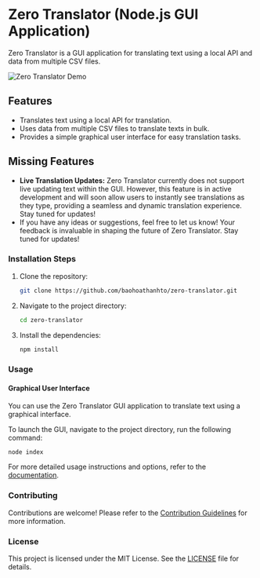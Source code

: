 # Zero Translator (Node.js GUI Application)

Zero Translator is a GUI application for translating text using a local API and data from multiple CSV files.

![Zero Translator Demo](demo.gif)

## Features

- Translates text using a local API for translation.
- Uses data from multiple CSV files to translate texts in bulk.
- Provides a simple graphical user interface for easy translation tasks.

## Missing Features

- **Live Translation Updates:** Zero Translator currently does not support live updating text within the GUI. However, this feature is in active development and will soon allow users to instantly see translations as they type, providing a seamless and dynamic translation experience. Stay tuned for updates!
- If you have any ideas or suggestions, feel free to let us know! Your feedback is invaluable in shaping the future of Zero Translator. Stay tuned for updates!

### Installation Steps

1. Clone the repository:

   ```sh
   git clone https://github.com/baohoathanhto/zero-translator.git
   ```

2. Navigate to the project directory:

   ```sh
   cd zero-translator
   ```

3. Install the dependencies:

   ```sh
   npm install
   ```

### Usage

#### Graphical User Interface

You can use the Zero Translator GUI application to translate text using a graphical interface.

To launch the GUI, navigate to the project directory, run the following command:

```sh
node index
```

For more detailed usage instructions and options, refer to the [documentation](docs/README.md).

### Contributing

Contributions are welcome! Please refer to the [Contribution Guidelines](CONTRIBUTING.md) for more information.

### License

This project is licensed under the MIT License. See the [LICENSE](LICENSE) file for details.
